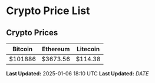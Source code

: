 # Crypto Price List

## Crypto Prices
| Bitcoin | Ethereum | Litecoin |
| ------- | -------- | -------- |
| $101886 | $3673.56 | $114.38 |
**Last Updated:** 2025-01-06 18:10 UTC
**Last Updated:** $DATE$
